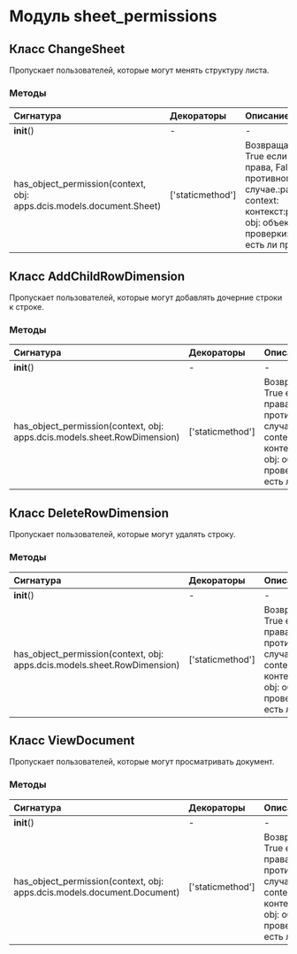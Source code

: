 # Модуль sheet_permissions



## Класс ChangeSheet

Пропускает пользователей, которые могут менять структуру листа.

### Методы

| Сигнатура                                                            | Декораторы       | Описание                                                                                                                                |
| :------------------------------------------------------------------- | :--------------- | :-------------------------------------------------------------------------------------------------------------------------------------- |
| __init__()                                                           | -                | -                                                                                                                                       |
| has_object_permission(context, obj: apps.dcis.models.document.Sheet) | ['staticmethod'] | Возвращает True если есть права, False в противном случае.:param context: контекст:param obj: объект для проверки:return: есть ли права |

## Класс AddChildRowDimension

Пропускает пользователей, которые могут добавлять дочерние строки к строке.

### Методы

| Сигнатура                                                                | Декораторы       | Описание                                                                                                                                |
| :----------------------------------------------------------------------- | :--------------- | :-------------------------------------------------------------------------------------------------------------------------------------- |
| __init__()                                                               | -                | -                                                                                                                                       |
| has_object_permission(context, obj: apps.dcis.models.sheet.RowDimension) | ['staticmethod'] | Возвращает True если есть права, False в противном случае.:param context: контекст:param obj: объект для проверки:return: есть ли права |

## Класс DeleteRowDimension

Пропускает пользователей, которые могут удалять строку.

### Методы

| Сигнатура                                                                | Декораторы       | Описание                                                                                                                                |
| :----------------------------------------------------------------------- | :--------------- | :-------------------------------------------------------------------------------------------------------------------------------------- |
| __init__()                                                               | -                | -                                                                                                                                       |
| has_object_permission(context, obj: apps.dcis.models.sheet.RowDimension) | ['staticmethod'] | Возвращает True если есть права, False в противном случае.:param context: контекст:param obj: объект для проверки:return: есть ли права |

## Класс ViewDocument

Пропускает пользователей, которые могут просматривать документ.

### Методы

| Сигнатура                                                               | Декораторы       | Описание                                                                                                                                |
| :---------------------------------------------------------------------- | :--------------- | :-------------------------------------------------------------------------------------------------------------------------------------- |
| __init__()                                                              | -                | -                                                                                                                                       |
| has_object_permission(context, obj: apps.dcis.models.document.Document) | ['staticmethod'] | Возвращает True если есть права, False в противном случае.:param context: контекст:param obj: объект для проверки:return: есть ли права |